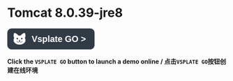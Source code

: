 # Tomcat 8.0.39-jre8

<a href="https://www.vsplate.com/?docker-compose=https://github.com/vsplate/dcenvs/tomcat/8.0.39-jre8"><img alt="VSPLATE GO" src="https://raw.githubusercontent.com/vsplate/images/master/vsgo_btn.png" width="200px"></a>

**Click the `VSPLATE GO` button to launch a demo online / 点击`VSPLATE GO`按钮创建在线环境**